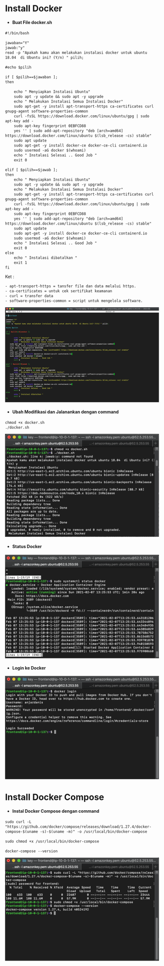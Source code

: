 # Install Docker

* #### Buat File docker.sh
```
#!/bin/bash

jawaban="Y"
jawab:"y"
read -p "Apakah kamu akan melakukan instalasi docker untuk ubuntu 18.04  di Ubuntu ini? (Y/n) " pilih;

#echo $pilih

if [ $pilih==$jawaban ];
then

	echo " Menyiapkan Instalasi Ubuntu"
	sudo apt -y update && sudo apt -y upgrade
	echo " Melakukan Instalasi Semua Instalasi Docker"
    sudo apt-get -y install apt-transport-https ca-certificates curl gnupg-agent software-properties-common 
    curl -fsSL https://download.docker.com/linux/ubuntu/gpg | sudo apt-key add -
    sudo apt-key fingerprint 0EBFCD88
    yes '' | sudo add-apt-repository "deb [arch=amd64] https://download.docker.com/linux/ubuntu $(lsb_release -cs) stable"
    sudo apt update
    sudo apt-get -y install docker-ce docker-ce-cli containerd.io 
    sudo usermod -aG docker $(whoami)
	echo " Instalasi Selesai .. Good Job "
	exit 0

elif [ $pilih==$jawab ];
then
	echo " Menyiapkan Instalasi Ubuntu"
	sudo apt -y update && sudo apt -y upgrade
	echo " Melakukan Instalasi Semua Instalasi Docker"
    sudo apt-get -y install apt-transport-https ca-certificates curl gnupg-agent software-properties-common 
    curl -fsSL https://download.docker.com/linux/ubuntu/gpg | sudo apt-key add -
    sudo apt-key fingerprint 0EBFCD88
    yes '' | sudo add-apt-repository "deb [arch=amd64] https://download.docker.com/linux/ubuntu $(lsb_release -cs) stable"
    sudo apt update
    sudo apt-get -y install docker-ce docker-ce-cli containerd.io 
    sudo usermod -aG docker $(whoami)
	echo " Instalasi Selesai .. Good Job "
	exit 0
else
	echo " Instalasi dibatalkan "
	exit 1
fi
```
Ket :
```
- apt-transport-https = tansfer file dan data melalui https.
- ca-certificates = untuk cek sertifikat keamanan
- curl = transfer data
- software-properties-common = script untuk mengelola software.
```
![01](assets/01.png)

* #### Ubah Modifikasi dan Jalanankan dengan command
```
chmod +x docker.sh
./docker.sh
```
![02](assets/02.png)

* #### Status Docker
![03](assets/03.png)

* #### Login ke Docker
![04](assets/04.png)


# Install Docker Compose

* #### Instal Docker Compose dengan command
```
sudo curl -L "https://github.com/docker/compose/releases/download/1.27.4/docker-compose-$(uname -s)-$(uname -m)" -o /usr/local/bin/docker-compose

sudo chmod +x /usr/local/bin/docker-compose

docker-compose --version
```
![05](assets/05.png)
